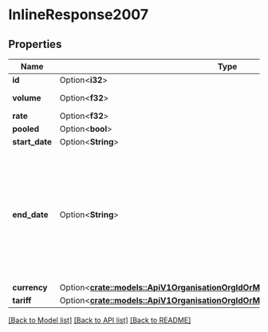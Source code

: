 # InlineResponse2007

## Properties

Name | Type | Description | Notes
------------ | ------------- | ------------- | -------------
**id** | Option<**i32**> |  | [optional]
**volume** | Option<**f32**> | The volume in MB | [optional]
**rate** | Option<**f32**> |  | [optional]
**pooled** | Option<**bool**> |  | [optional]
**start_date** | Option<**String**> |  | [optional]
**end_date** | Option<**String**> | End date will be omitted in the response, if it has been set to null. This means the inclusive volume will run infinitely.  | [optional]
**currency** | Option<[**crate::models::ApiV1OrganisationOrgIdOrMyInclusiveVolumeActiveCurrency**](_api_v1_organisation__org_id_or_my__inclusive_volume_active_currency.md)> |  | [optional]
**tariff** | Option<[**crate::models::ApiV1OrganisationOrgIdOrMyInclusiveVolumeActiveTariff**](_api_v1_organisation__org_id_or_my__inclusive_volume_active_tariff.md)> |  | [optional]

[[Back to Model list]](../README.md#documentation-for-models) [[Back to API list]](../README.md#documentation-for-api-endpoints) [[Back to README]](../README.md)


